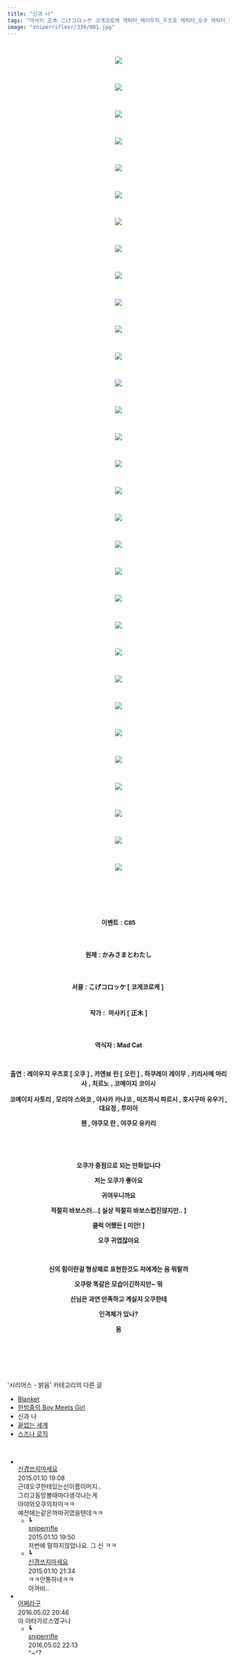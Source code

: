 ```yaml
---
title: "신과 나"
tags: "마사키 正木 こげコロッケ 코게코로케 캐릭터_레이우지_우츠호 캐릭터_오쿠 캐릭터_카엔뵤_린 캐릭터_오린 캐릭터_하쿠레이_레이무 캐릭터_키리사메_마리사 캐릭터_치르노 캐릭터_코메이지_코이시 캐릭터_코메이지_사토리 캐릭터_모리야_스와코 캐릭터_야사카_카나코 캐릭터_미즈하시_파르시 캐릭터_호시구마_유우기 캐릭터_대요정 캐릭터_루미아 캐릭터_첸 캐릭터_야쿠모_란 캐릭터_야쿠모_유카리 이벤트_c85 시리어스_밝음"
image: "sniperriflesr/339/001.jpg"
---
```

<div class="article">
<p style="TEXT-ALIGN: center"> </p>
<p style="TEXT-ALIGN: center"><img src="{{ site.nasurl }}/sniperriflesr/339/001.jpg"/></p>
<p style="TEXT-ALIGN: center"> </p>
<p style="TEXT-ALIGN: center"><img src="{{ site.nasurl }}/sniperriflesr/339/002.jpg"/></p>
<p style="TEXT-ALIGN: center"> </p>
<p style="TEXT-ALIGN: center"><img src="{{ site.nasurl }}/sniperriflesr/339/003.jpg"/></p>
<p style="TEXT-ALIGN: center"> </p>
<p style="TEXT-ALIGN: center"><img src="{{ site.nasurl }}/sniperriflesr/339/004.jpg"/></p>
<p style="TEXT-ALIGN: center"> </p>
<p style="TEXT-ALIGN: center"><img src="{{ site.nasurl }}/sniperriflesr/339/005.jpg"/></p>
<p style="TEXT-ALIGN: center"> </p>
<p style="TEXT-ALIGN: center"><img src="{{ site.nasurl }}/sniperriflesr/339/006.jpg"/></p>
<p style="TEXT-ALIGN: center"> </p>
<p style="TEXT-ALIGN: center"><img src="{{ site.nasurl }}/sniperriflesr/339/007.jpg"/></p>
<p style="TEXT-ALIGN: center"> </p>
<p style="TEXT-ALIGN: center"><img src="{{ site.nasurl }}/sniperriflesr/339/008.jpg"/></p>
<p style="TEXT-ALIGN: center"> </p>
<p style="TEXT-ALIGN: center"><img src="{{ site.nasurl }}/sniperriflesr/339/009.jpg"/></p>
<p style="TEXT-ALIGN: center"> </p>
<p style="TEXT-ALIGN: center"><img src="{{ site.nasurl }}/sniperriflesr/339/010.jpg"/></p>
<p style="TEXT-ALIGN: center"> </p>
<p style="TEXT-ALIGN: center"><img src="{{ site.nasurl }}/sniperriflesr/339/011.jpg"/></p>
<p style="TEXT-ALIGN: center"> </p>
<p style="TEXT-ALIGN: center"><img src="{{ site.nasurl }}/sniperriflesr/339/012.jpg"/></p>
<p style="TEXT-ALIGN: center"> </p>
<p style="TEXT-ALIGN: center"><img src="{{ site.nasurl }}/sniperriflesr/339/013.jpg"/></p>
<p style="TEXT-ALIGN: center"> </p>
<p style="TEXT-ALIGN: center"><img src="{{ site.nasurl }}/sniperriflesr/339/014.jpg"/></p>
<p style="TEXT-ALIGN: center"> </p>
<p style="TEXT-ALIGN: center"><img src="{{ site.nasurl }}/sniperriflesr/339/015.jpg"/></p>
<p style="TEXT-ALIGN: center"> </p>
<p style="TEXT-ALIGN: center"><img src="{{ site.nasurl }}/sniperriflesr/339/016.jpg"/></p>
<p style="TEXT-ALIGN: center"> </p>
<p style="TEXT-ALIGN: center"><img src="{{ site.nasurl }}/sniperriflesr/339/017.jpg"/></p>
<p style="TEXT-ALIGN: center"> </p>
<p style="TEXT-ALIGN: center"><img src="{{ site.nasurl }}/sniperriflesr/339/018.jpg"/></p>
<p style="TEXT-ALIGN: center"> </p>
<p style="TEXT-ALIGN: center"><img src="{{ site.nasurl }}/sniperriflesr/339/019.jpg"/></p>
<p style="TEXT-ALIGN: center"> </p>
<p style="TEXT-ALIGN: center"><img src="{{ site.nasurl }}/sniperriflesr/339/020.jpg"/></p>
<p style="TEXT-ALIGN: center"> </p>
<p style="TEXT-ALIGN: center"><img src="{{ site.nasurl }}/sniperriflesr/339/021.jpg"/></p>
<p style="TEXT-ALIGN: center"> </p>
<p style="TEXT-ALIGN: center"><img src="{{ site.nasurl }}/sniperriflesr/339/022.jpg"/></p>
<p style="TEXT-ALIGN: center"> </p>
<p style="TEXT-ALIGN: center"><img src="{{ site.nasurl }}/sniperriflesr/339/023.jpg"/></p>
<p style="TEXT-ALIGN: center"> </p>
<p style="TEXT-ALIGN: center"><img src="{{ site.nasurl }}/sniperriflesr/339/024.jpg"/></p>
<p style="TEXT-ALIGN: center"> </p>
<p style="TEXT-ALIGN: center"><img src="{{ site.nasurl }}/sniperriflesr/339/025.jpg"/></p>
<p style="TEXT-ALIGN: center"> </p>
<p style="TEXT-ALIGN: center"><img src="{{ site.nasurl }}/sniperriflesr/339/026.jpg"/></p>
<p style="TEXT-ALIGN: center"> </p>
<p style="TEXT-ALIGN: center"><img src="{{ site.nasurl }}/sniperriflesr/339/027.jpg"/></p>
<p style="TEXT-ALIGN: center"> </p>
<p style="TEXT-ALIGN: center"><img src="{{ site.nasurl }}/sniperriflesr/339/028.jpg"/></p>
<p style="TEXT-ALIGN: center"> </p>
<p style="TEXT-ALIGN: center"><img src="{{ site.nasurl }}/sniperriflesr/339/029.jpg"/></p>
<p style="TEXT-ALIGN: center"> </p>
<p style="TEXT-ALIGN: center"><img src="{{ site.nasurl }}/sniperriflesr/339/030.jpg"/></p>
<p style="TEXT-ALIGN: center"> </p>
<p style="TEXT-ALIGN: center"><img src="{{ site.nasurl }}/sniperriflesr/339/031.jpg"/></p>
<p style="TEXT-ALIGN: center"> </p>
<p style="TEXT-ALIGN: center"> </p>
<p style="TEXT-ALIGN: center"> </p>
<p style="TEXT-ALIGN: center; LINE-HEIGHT: 1.6; FONT-FAMILY: 돋움, dotum, verdana, sans-serif"><strong>이벤트 : C85</strong></p>
<p style="TEXT-ALIGN: center; LINE-HEIGHT: 1.6; FONT-FAMILY: 돋움, dotum, verdana, sans-serif"> </p>
<p style="TEXT-ALIGN: center; LINE-HEIGHT: 1.6; FONT-FAMILY: 돋움, dotum, verdana, sans-serif"><strong>원제 : かみさまとわたし</strong></p>
<p style="TEXT-ALIGN: center; LINE-HEIGHT: 1.6; FONT-FAMILY: 돋움, dotum, verdana, sans-serif"> </p>
<p style="TEXT-ALIGN: center; LINE-HEIGHT: 1.6; FONT-FAMILY: 돋움, dotum, verdana, sans-serif"><strong>서클 : こげコロッケ [ 코게코로케 ] <br/> </strong></p>
<p style="TEXT-ALIGN: center; LINE-HEIGHT: 1.6; FONT-FAMILY: 돋움, dotum, verdana, sans-serif"><strong>작가 :  마사키 [ 正木 ]</strong></p>
<p style="TEXT-ALIGN: center; LINE-HEIGHT: 1.6; FONT-FAMILY: 돋움, dotum, verdana, sans-serif"><strong> </strong></p>
<p style="TEXT-ALIGN: center"><strong>역식자 : Mad Cat</strong></p>
<p style="TEXT-ALIGN: center"><strong> </strong> </p>
<p style="TEXT-ALIGN: center"><strong style="LINE-HEIGHT: 1.6; FONT-FAMILY: 돋움, dotum, verdana, sans-serif">출연 : 레이우지 우츠호 [ 오쿠 ] , 카엔뵤 린 [ 오린 ] , 하쿠레이 레이무 , 키리사메 마리사 , 치르노 , 코메이지 코이시</strong></p>
<p style="TEXT-ALIGN: center"><strong>코메이지 사토리 , 모리야 스와코 , 야사카 카나코 , 미즈하시 파르시 , 호시구마 유우기 , 대요정 , 루미아</strong></p>
<p style="TEXT-ALIGN: center"><strong>첸 , 야쿠모 란 , 야쿠모 유카리</strong></p>
<p style="TEXT-ALIGN: center"><strong></strong> </p>
<p style="TEXT-ALIGN: center"><strong></strong> </p>
<p style="TEXT-ALIGN: center"><strong>오쿠가 중점으로 되는 만화입니다</strong></p>
<p style="TEXT-ALIGN: center"><strong>저는 오쿠가 좋아요</strong></p>
<p style="TEXT-ALIGN: center"><strong>귀여우니까요</strong></p>
<p style="TEXT-ALIGN: center"><strong>적절히 바보스러...[ 실상 적절히 바보스럽진않지만.. ]</strong></p>
<p style="TEXT-ALIGN: center"><strong>쿨럭 어쨌든 [ 미안! ]</strong></p>
<p style="TEXT-ALIGN: center"><strong>오쿠 귀엽잖아요</strong></p>
<p style="TEXT-ALIGN: center"><strong></strong> </p>
<p style="TEXT-ALIGN: center"><strong>신의 힘이란걸 형상체로 표현한것도 저에게는 음 뭐랄까</strong></p>
<p style="TEXT-ALIGN: center"><strong>오쿠랑 똑같은 모습이긴하지만~ 뭐</strong></p>
<p style="TEXT-ALIGN: center"><strong>신님은 과연 만족하고 계실지 오쿠한테</strong></p>
<p style="TEXT-ALIGN: center"><strong>인격체가 있나?<br/></strong><strong></strong></p>
<p style="TEXT-ALIGN: center"><strong>음</strong></p>
<p style="TEXT-ALIGN: center"><strong></strong> </p>
<p style="TEXT-ALIGN: center"><strong> </strong></p>
</div><br/>
<div class="another">
<p>'시리어스 - 밝음' 카테고리의 다른 글</p>
<ul>
<li><a href="/2015-01-17-sniperriflesr_355">Blanket</a></li>
<li><a href="/2015-01-17-sniperriflesr_354">한밤중의 Boy Meets Girl</a></li>
<li>신과 나</li>
<li><a href="/2015-01-01-sniperriflesr_323">끝없는 세계</a></li>
<li><a href="/2014-12-20-sniperriflesr_297">스즈나 로직</a></li>
</ul>
</div><br/>
<div class="comment" id="commentListBlock_339" style="display:block"><ul><li class="firstCmt"><div class="opinionListMenu">
<div class="icon"><img alt="" class="myicon" src="http://i1.daumcdn.net/pimg/blog/p_img/mycon/basic_2.gif"/></div>
<div class="fl">
<a class="bold" href="http://blog.daum.net/ghcjf1001" target="_blank">신경쓰지마세요 </a>
<div style="width: 1px; height: 1px; overflow: hidden; visibility: hidden; border:1px solid red">
<span id="uname714" style="display:none;">신경쓰지마세요</span>
<span id="pwd714" style="display:none;"></span>
<span id="emailblog714" name="http://blog.daum.net/ghcjf1001" style="display:none;"></span>
<span id="open714" style="display:none">Y</span>
</div>
</div>
<div class="sDateTime">2015.01.10 19:08</div>
</div>
<div class="cont" id="Text714">근데오쿠한테있는신이름이머지..<br/>
그리고동방볼때마다생각나는게<br/>
야야와오쿠의차이ㅋㅋ<br/>
예전에는같은까마귀였을텐데ㅋㅋ</div>
<div class="contReArea" id="inWrite714" style="display:none;"></div>
<ul><li class="secondCmt"><div class="opinionListMenuRe" id="parent_714">
<div class="reIcon">┗</div>
<div class="icon"><img alt="" class="myicon" src="http://cfile217.uf.daum.net/M21x21/23254B425446251B1045FF"/></div>
<div class="fl">
<a class="bold" href="http://blog.daum.net/sniperriflesr" target="_blank">sniperrifle </a>
<div style="width: 1px; height: 1px; overflow: hidden; visibility: hidden; border:1px solid red">
<span id="uname715" style="display:none;">sniperrifle</span>
<span id="pwd715" style="display:none;"></span>
<span id="emailblog715" name="http://blog.daum.net/sniperriflesr" style="display:none;"></span>
<span id="open715" style="display:none">Y</span>
</div>
</div>
<div class="sDateTime">2015.01.10 19:50</div>
</div>
<div class="contRe" id="Text715">저번에 말하지않았나요. 그 신 ㅋㅋ</div>
<div class="contReReArea" id="inWrite715" style="display:none;"></div>
</li><li class="secondCmt"><div class="opinionListMenuRe" id="parent_714">
<div class="reIcon">┗</div>
<div class="icon"><img alt="" class="myicon" src="http://i1.daumcdn.net/pimg/blog/p_img/mycon/basic_2.gif"/></div>
<div class="fl">
<a class="bold" href="http://blog.daum.net/ghcjf1001" target="_blank">신경쓰지마세요 </a>
<div style="width: 1px; height: 1px; overflow: hidden; visibility: hidden; border:1px solid red">
<span id="uname718" style="display:none;">신경쓰지마세요</span>
<span id="pwd718" style="display:none;"></span>
<span id="emailblog718" name="http://blog.daum.net/ghcjf1001" style="display:none;"></span>
<span id="open718" style="display:none">Y</span>
</div>
</div>
<div class="sDateTime">2015.01.10 21:34</div>
</div>
<div class="contRe" id="Text718">ㅋㅋ안통하네ㅋㅋ<br/>
아까비..</div>
<div class="contReReArea" id="inWrite718" style="display:none;"></div>
<div class="cCont_line"></div>
</li></ul></li><li class="firstCmt"><div class="opinionListMenu">
<div class="icon"><img alt="" class="myicon" src="http://cfile236.uf.daum.net/M21x21/1735654A4F377597403189"/></div>
<div class="fl">
<a class="bold" href="http://blog.daum.net/hapi356" target="_blank">어쩌라구 </a>
<div style="width: 1px; height: 1px; overflow: hidden; visibility: hidden; border:1px solid red">
<span id="uname7346" style="display:none;">어쩌라구</span>
<span id="pwd7346" style="display:none;"></span>
<span id="emailblog7346" name="http://blog.daum.net/hapi356" style="display:none;"></span>
<span id="open7346" style="display:none">Y</span>
</div>
</div>
<div class="sDateTime">2016.05.02 20:46</div>
</div>
<div class="cont" id="Text7346">아 야타가르스였구나</div>
<div class="contReArea" id="inWrite7346" style="display:none;"></div>
<ul><li class="secondCmt"><div class="opinionListMenuRe" id="parent_7346">
<div class="reIcon">┗</div>
<div class="icon"><img alt="" class="myicon" src="http://cfile217.uf.daum.net/M21x21/23254B425446251B1045FF"/></div>
<div class="fl">
<a class="bold" href="http://blog.daum.net/sniperriflesr" target="_blank">sniperrifle </a>
<div style="width: 1px; height: 1px; overflow: hidden; visibility: hidden; border:1px solid red">
<span id="uname7353" style="display:none;">sniperrifle</span>
<span id="pwd7353" style="display:none;"></span>
<span id="emailblog7353" name="http://blog.daum.net/sniperriflesr" style="display:none;"></span>
<span id="open7353" style="display:none">Y</span>
</div>
</div>
<div class="sDateTime">2016.05.02 22:13</div>
</div>
<div class="contRe" id="Text7353">^~^?</div>
<div class="contReReArea" id="inWrite7353" style="display:none;"></div>
</li></ul></li></ul>
</div><br/>

<br/>
<p id="refer"></p>
<br/>
